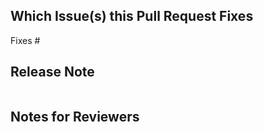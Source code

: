 <!--  Thanks for sending a pull request!  Here are some tips for you:

1. Please read our contributor guidelines:
https://kubearchive.github.io/kubearchive/main/contributors/guide.html

2. Please label this pull request according to what type of issue you are addressing.
For reference on required PR/issue labels, read here:
https://kubearchive.github.io/kubearchive/main/contributors/release.html#_pull_request_labels
-->

## Which Issue(s) this Pull Request Fixes
<!-- Please make sure to create an issue you can link to -->
<!--
*Automatically closes linked issue when PR is merged.
Usage: `Fixes #<issue number>`, or `Fixes (paste link of issue)`.
-->

Fixes #

## Release Note

<!--
If this change has user-visible impact, write a release note in the block
below. Include the string "action required" if additional action is required of
users switching to the new release, for example in case of a breaking change.

Write as if you are speaking to users, not other KubeArchive contributors. If this
change has no user-visible impact, no release note is needed and you should delete
the code block.
-->

```release-note

```

## Notes for Reviewers

<!--
Leave notes for the reviewers if you need.
-->

<!--
Add one of the following labels to the PR:
kind/bug
kind/documentation
kind/feature

Optionally add one or more of the following kinds if applicable:
kind/api-change
-->
